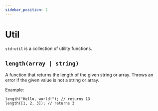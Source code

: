 ```yaml
---
sidebar_position: 2
---
```


# Util

`std:util` is a collection of utility functions.

## `length(array | string)`

A function that returns the length of the given string or array.
Throws an error if the given value is not a string or array.

Example:

```etrl
length("Hello, world!"); // returns 13
length([1, 2, 3]); // returns 3
```


